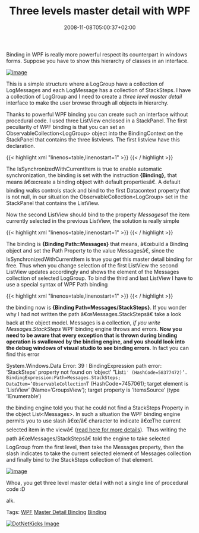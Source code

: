 ﻿---
title: "Three levels master detail with WPF"
description: ""
date: 2008-11-08T05:00:37+02:00
draft: false
tags: [WPF]
categories: [WPF]
---
Binding in WPF is really more powerful respect its counterpart in windows forms. Suppose you have to show this hierarchy of classes in an interface.

[![image](http://www.codewrecks.com/blog/wp-content/uploads/2008/11/image-thumb6.png "image")](http://www.codewrecks.com/blog/wp-content/uploads/2008/11/image6.png)

This is a simple structure where a LogGroup have a collection of LogMessages and each LogMessage has a collection of StackSteps. I have a collection of LogGroup and I need to create a *three level master detail* interface to make the user browse through all objects in hierarchy.

Thanks to powerful WPF binding you can create such an interface without procedural code. I used three ListView enclosed in a StackPanel. The first peculiarity of WPF binding is that you can set an ObservableCollection&lt;LogGroup&gt; object into the BindingContext on the StackPanel that contains the three listviews. The first listview have this declaration.

{{< highlight xml "linenos=table,linenostart=1" >}}
<ListView x:Name="GroupsView" ItemsSource="{Binding}" 
         IsSynchronizedWithCurrentItem="True"
         HorizontalContentAlignment="Stretch"
         ScrollViewer.HorizontalScrollBarVisibility="Disabled">{{< / highlight >}}

<!-- Code inserted with Steve Dunn's Windows Live Writer Code Formatter Plugin.  http://dunnhq.com -->

The IsSynchronizedWithCurrentItem is true to enable automatic synchronization, the binding is set with the instruction **{Binding},** that means â€œcreate a binding object with default propertiesâ€. A default binding walks controls stack and bind to the first Datacontext property that is not null, in our situation the ObservableCollection&lt;LogGroup&gt; set in the StackPanel that contains the ListView.

Now the second ListView should bind to the property *Messages*of the item currently selected in the previous ListView, the solution is really simple

{{< highlight xml "linenos=table,linenostart=1" >}}
<ListView x:Name="GroupsView" ItemsSource="{Binding Path=Messages}" 
     HorizontalContentAlignment="Stretch"
     ScrollViewer.HorizontalScrollBarVisibility="Disabled"
     IsSynchronizedWithCurrentItem="true">{{< / highlight >}}

<!-- Code inserted with Steve Dunn's Windows Live Writer Code Formatter Plugin.  http://dunnhq.com -->

The binding is  **{Binding Path=Messages}** that means, â€œbuild a Binding object and set the Path Property to the value Messagesâ€, since the IsSynchronizedWithCurrentItem is true you get this master detail binding for free. Thus when you change selection of the first ListView the second ListView updates accordingly and shows the element of the Messages collection of selected LogGroup. To bind the third and last ListView I have to use a special syntax of WPF Path binding

{{< highlight xml "linenos=table,linenostart=1" >}}
<ListView x:Name="GroupsView" ItemsSource="{Binding Path=Messages/StackSteps}" 
     HorizontalContentAlignment="Stretch"
     ScrollViewer.HorizontalScrollBarVisibility="Disabled"
     IsSynchronizedWithCurrentItem="true">{{< / highlight >}}

<!-- Code inserted with Steve Dunn's Windows Live Writer Code Formatter Plugin.  http://dunnhq.com -->

the binding now is  **{Binding Path=Messages/StackSteps}**. If you wonder why I had not written the path â€œMessages.StackStepsâ€ take a look back at the object model. Messages is a collection, *if you write Messages.StackSteps* WPF binding engine throws and errors.  **Now you need to be aware that every exception that is thrown during binding operation is swallowed by the binding engine, and you should look into the debug windows of visual studio to see binding errors**. In fact you can find this error

System.Windows.Data Error: 39 : BindingExpression path error: ‘StackSteps’ property not found on ‘object’ ”List`1′ (HashCode=58377472)’. BindingExpression:Path=Messages.StackSteps; DataItem=’ObservableCollection`1′ (HashCode=7457061); target element is ‘ListView’ (Name=’GroupsView’); target property is ‘ItemsSource’ (type ‘IEnumerable’)

the binding engine told you that he could not find a StackSteps Property in the object List&lt;Messages&gt;. In such a situation the WPF binding engine permits you to use slash â€œ/â€ character to indicate â€œThe current selected item in the viewâ€ ([read here for more details](http://msdn.microsoft.com/en-us/library/ms752347.aspx)).  Thus writing the path â€œMessages/StackStepsâ€ told the engine to take selected LogGroup from the first level, then take the Messages property, then the slash indicates to take the current selected element of Messages collection and finally bind to the StackSteps collection of that element.

[![image](http://www.codewrecks.com/blog/wp-content/uploads/2008/11/image-thumb7.png "image")](http://www.codewrecks.com/blog/wp-content/uploads/2008/11/image7.png)

Whoa, you get three level master detail with not a single line of procedural code :D

alk.

Tags: [WPF](http://technorati.com/tag/WPF) [Master Detail Binding](http://technorati.com/tag/Master%20Detail%20Binding) [Binding](http://technorati.com/tag/Binding)

<script type="text/javascript">var dzone_url = 'http://www.codewrecks.com/blog/index.php/2008/11/08/three-levels-master-detail-with-wpf/';</script><script type="text/javascript">var dzone_title = 'Three levels master detail with WPF';</script><script type="text/javascript">var dzone_blurb = 'Three levels master detail with WPF';</script><script type="text/javascript">var dzone_style = '2';</script><script language="javascript" src="http://widgets.dzone.com/widgets/zoneit.js"></script> 

[![DotNetKicks Image](http://www.dotnetkicks.com/Services/Images/KickItImageGenerator.ashx?url=http://www.codewrecks.com/blog/index.php/2008/11/08/three-levels-master-detail-with-wpf/&amp;bgcolor=0080C0&amp;fgcolor=FFFFFF&amp;border=000000&amp;cbgcolor=D4E1ED&amp;cfgcolor=000000)](http://www.dotnetkicks.com/kick/?url=http://www.codewrecks.com/blog/index.php/2008/11/08/three-levels-master-detail-with-wpf/)
